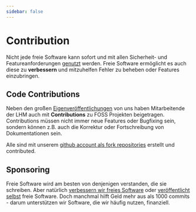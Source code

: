 ```yaml
---
sidebar: false
---
```


# Contribution

Nicht jede freie Software kann sofort und mit allen Sicherheit- und Featureanforderungen [genutzt](./use.html) werden.
Freie Software ermöglicht es auch diese zu __verbessern__ und mitzuhelfen Fehler zu beheben oder Features einzubringen.


## Code Contributions

Neben den großen [Eigenveröffentlichungen](./publish.html) von uns haben Mitarbeitende der LHM auch mit __Contributions__ zu FOSS Projekten beigetragen.
Contributions müssen nicht immer neue Features oder Bugfixing sein, sondern können z.B. auch die Korrektur oder Fortschreibung von Dokumentationen sein.

Alle sind mit unserem [github account als fork repositories](https://github.com/orgs/it-at-m/repositories?type=fork) erstellt und contributed.

## Sponsoring

Freie Software wird am besten von denjenigen verstanden, die sie schreiben.
Aber natürlich [verbessern wir freies Software](./contribute.html) oder [veröffentlicht selbst](./publish.html) freie Software.
Doch manchmal hilft Geld mehr aus als 1000 commits - darum unterstützen wir Software, die wir häufig nutzen, finanziell.

<TagTile tagname="sponsor" />

